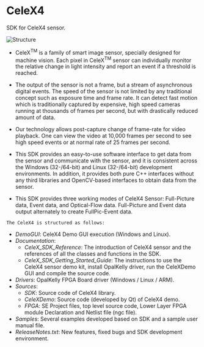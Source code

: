 # CeleX4
SDK for CeleX4 sensor.

![Structure](https://github.com/CelePixel/CeleX4-SDK/blob/master/Sources/CeleXDemo/images/SDK_Structure.png)

* CeleX<sup>TM</sup> is a family of smart image sensor, specially designed for machine vision. Each pixel in CeleX<sup>TM</sup>
sensor can individually monitor the relative change in light intensity and report an event if a threshold is
reached.

* The output of the sensor is not a frame, but a stream of asynchronous digital events. The speed of the sensor
is not limited by any traditional concept such as exposure time and frame rate. It can detect fast motion
which is traditionally captured by expensive, high speed cameras running at thousands of frames per second,
but with drastically reduced amount of data.

* Our technology allows post-capture change of frame-rate for video playback. One can view the video at
10,000 frames per second to see high speed events or at normal rate of 25 frames per second.

* This SDK provides an easy-to-use software interface to get data from the sensor and communicate with the
sensor, and it is consistent across the Windows (32-/64-bit) and Linux (32-/64-bit) development
environments. In addition, it provides both pure C++ interfaces without any third libraries and
OpenCV-based interfaces to obtain data from the sensor.

* This SDK provides three working modes of CeleX4 Sensor: Full-Picture data, Event data, and
Optical-Flow data. Full-Picture and Event data output alternately to create FullPic-Event data.

`The CeleX4 is structured as follows:`

* _DemoGUI_: CeleX4 Demo GUI execution (Windows and Linux).
* _Documentation_:
  * _CeleX_SDK_Reference_: The introduction of CeleX4 sensor and the references of all the classes and functions in the SDK.
  * _CeleX_SDK_Getting_Started_Guide_: The instructions to use the CeleX4 sensor demo kit, install OpalKelly driver, run the CeleXDemo GUI and compile the source code.
* _Drivers_: OpalKelly FPGA Board driver (Windows / Linux / ARM).
* _Sources_:
  * _SDK_: Source code of CeleX4 library.
  * _CeleXDemo_: Source code (developed by Qt) of CeleX4 demo.
  * _FPGA_: SE Project files, top level source code, Lower Layer FPGA module Declaration and Netlist file (ngc file).
* _Samples_: Several examples developed based on SDK and a sample user manual file.
* _ReleaseNotes.txt_: New features, fixed bugs and SDK development environment.

